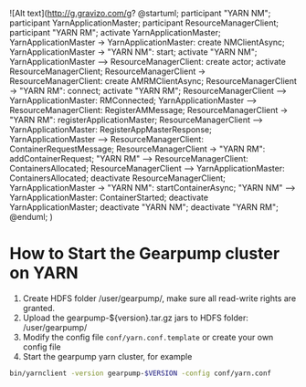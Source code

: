 ![Alt text](http://g.gravizo.com/g?
@startuml;
participant "YARN NM";
participant YarnApplicationMaster;
participant ResourceManagerClient;
participant "YARN RM";
activate YarnApplicationMaster;
YarnApplicationMaster -> YarnApplicationMaster: create NMClientAsync;
YarnApplicationMaster -> "YARN NM": start;
activate "YARN NM";
YarnApplicationMaster --> ResourceManagerClient: create actor;
activate ResourceManagerClient;
ResourceManagerClient -> ResourceManagerClient: create AMRMClientAsync;
ResourceManagerClient -> "YARN RM": connect;
activate "YARN RM";
ResourceManagerClient --> YarnApplicationMaster: RMConnected;
YarnApplicationMaster --> ResourceManagerClient: RegisterAMMessage;
ResourceManagerClient -> "YARN RM": registerApplicationMaster;
ResourceManagerClient --> YarnApplicationMaster: RegisterAppMasterResponse;
YarnApplicationMaster --> ResourceManagerClient: ContainerRequestMessage;
ResourceManagerClient -> "YARN RM": addContainerRequest;
"YARN RM" --> ResourceManagerClient: ContainersAllocated;
ResourceManagerClient --> YarnApplicationMaster: ContainersAllocated;
deactivate ResourceManagerClient;
YarnApplicationMaster -> "YARN NM": startContainerAsync;
"YARN NM" --> YarnApplicationMaster: ContainerStarted;
deactivate YarnApplicationMaster;
deactivate "YARN NM";
deactivate "YARN RM";
@enduml;
)

How to Start the Gearpump cluster on YARN
=======================================
1. Create HDFS folder /user/gearpump/, make sure all read-write rights are granted.
2. Upload the gearpump-${version}.tar.gz jars to HDFS folder: /user/gearpump/
3. Modify the config file ```conf/yarn.conf.template``` or create your own config file
4. Start the gearpump yarn cluster, for example 
  ``` bash
  bin/yarnclient -version gearpump-$VERSION -config conf/yarn.conf
  ```

